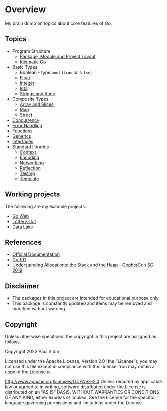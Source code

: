 # Overview

My brain dump on topics about core features of Go.

## Topics
* Program Structure
    * [Package, Module and Project Layout](./module/doc.md)
    * [Idiomatic Go](./idiomatic/idiomatic.md)
* Basic Types
    * Boolean - type `bool` (`true` or `false`)
    * [Float](./floattype/doc.md)
    * [Integer](./integer/doc.md)
    * [Iota](./iota/doc.md)
    * [Strings and Rune](./str/doc.md)
* Composite Types
    * [Array and Slices](./slices/doc.md)
    * [Map](./maps/doc.md)
    * [Struct](./struct/doc.md)
* [Concurrency](./concurrency/doc.md)
* [Error Handling](./error/doc.md)
* [Functions](./funcs/doc.md)
* [Generics](./generics/doc.md)
* [Interfaces](./interf/doc.md)
* Standard libraries
    * [Context](./context/doc.md)
    * [Encoding](./encoding/doc.md)
    * [Networking](./networking/doc.md)
    * [Reflection](./reflection/doc.md)
    * [Testing](./tests/doc.md)
    * [Template](./templates/doc.md)

## Working projects

The following are my example projects:

* [Go Web](https://github.com/paulwizviz/go-web)
* [Lottery stat](https://github.com/paulwizviz/lotterystat)
* [Data Lake](https://github.com/paulwizviz/datalake)

## References

* [Official Documentation](https://go.dev/doc/)
* [Go 101](https://go101.org/article/101.html)
* [Understanding Allocations: the Stack and the Heap - GopherCon SG 2019](https://www.youtube.com/watch?v=ZMZpH4yT7M0)

## Disclaimer

* The packages in this project are intended for educational purpose only.
* This package is constantly updated and items may be removed and modified without warning.

## Copyright

Unless otherwise specificed, the copyright in this project are assigned as follows.

Copyright 2022 Paul Sitoh

Licensed under the Apache License, Version 2.0 (the "License"); you may not use this file except in compliance with the License. You may obtain a copy of the License at

http://www.apache.org/licenses/LICENSE-2.0
Unless required by applicable law or agreed to in writing, software distributed under the License is distributed on an "AS IS" BASIS, WITHOUT WARRANTIES OR CONDITIONS OF ANY KIND, either express or implied. See the License for the specific language governing permissions and limitations under the License.

